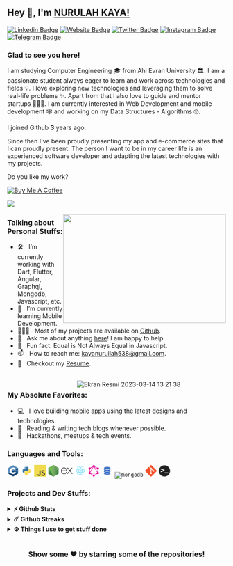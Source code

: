 ## Hey 👋, I'm [NURULAH KAYA!](https://github.com/nurllhk/)

[![Linkedin Badge](https://img.shields.io/badge/-LinkedIn-0e76a8?style=flat-square&logo=Linkedin&logoColor=white)](https://www.linkedin.com/in/nurulah-kaya-10a88320a/)
[![Website Badge](https://img.shields.io/badge/Website-3b5998?style=flat-square&logo=google-chrome&logoColor=white)](http://webdunyamda.com/)
[![Twitter Badge](https://img.shields.io/badge/-Twitter-00acee?style=flat-square&logo=Twitter&logoColor=white)](https://twitter.com/webdunyamda)
[![Instagram Badge](https://img.shields.io/badge/-Instagram-e4405f?style=flat-square&logo=Instagram&logoColor=white)](https://instagram.com/nurllh.k/)
[![Telegram Badge](https://img.shields.io/badge/-Telegram-0088cc?style=flat-square&logo=Telegram&logoColor=white)](https://t.me/nurllhk)

### Glad to see you here! &nbsp; 

I am studying Computer Engineering 🎓 from Ahi Evran University 🏛. I am a passionate student always eager to learn and work across technologies and fields 💡. I love exploring new technologies and leveraging them to solve real-life problems ✨. Apart from that I also love to guide and mentor startups 👨🏻‍💻. I am currently interested in Web Development and mobile development 🕸️ and working on my Data Structures - Algorithms 🤓.

I joined Github **3** years ago.

Since then I've been proudly presenting my app and e-commerce sites that I can proudly present. The person I want to be in my career life is an experienced software developer and adapting the latest technologies with my projects.

Do you like my work?


<a href="https://www.buymeacoffee.com/kayanurullU" target="_blank"><img src="https://cdn.buymeacoffee.com/buttons/v2/default-yellow.png" alt="Buy Me A Coffee" height="60px" width="217px" ></a>

[![](https://gitwar.herokuapp.com/badge?username=iampavangandhi&label=Gitwar%20Profile%20Score&style=for-the-badge&color=0088cc)](https://gitwar.herokuapp.com/)

<img align="right" height="250" width="375" alt="" src="https://raw.githubusercontent.com/iampavangandhi/iampavangandhi/master/gifs/coder.gif" />

### Talking about Personal Stuffs:

- 🛠 &nbsp; I’m currently working with Dart, Flutter, Angular, <br /> Graphql, Mongodb, Javascript, etc.
- 🚀 &nbsp; I’m currently learning Mobile Development.
- 👨🏻‍💻 &nbsp; Most of my projects are available on [Github](https://github.com/nurllhk).
- 💬 &nbsp; Ask me about anything [here](https://github.com/nurllhk)! I am happy to help.
- 👾 &nbsp; Fun fact: Equal is Not Always Equal in Javascript.
- 📫 &nbsp; How to reach me: kayanurullah538@gmail.com.
- 📝 &nbsp; Checkout my [Resume](https://github.com/nurllhk/nkcv/blob/main/NURULAH_KAYA.pdf).

</br>


<a href='github.com/nurllhk'>
<img width="343" align='right' alt="Ekran Resmi 2023-03-14 13 21 38" src="https://user-images.githubusercontent.com/79688257/224970855-0288d1a7-85f7-49a2-9962-41990ffd1047.png">
</a>

### My Absolute Favorites:

- 💻 &nbsp; I love building mobile apps using the latest designs and technologies.
- 📰 &nbsp; Reading & writing tech blogs whenever possible.
- 🍕 &nbsp; Hackathons, meetups & tech events.

### Languages and Tools:

<code><img height="27" src="https://raw.githubusercontent.com/github/explore/80688e429a7d4ef2fca1e82350fe8e3517d3494d/topics/cpp/cpp.png" alt="cpp"></code>
<code><img height="27" src="https://raw.githubusercontent.com/github/explore/80688e429a7d4ef2fca1e82350fe8e3517d3494d/topics/python/python.png" alt="python"></code>
<code><img height="27" src="https://raw.githubusercontent.com/github/explore/80688e429a7d4ef2fca1e82350fe8e3517d3494d/topics/javascript/javascript.png" alt="javascript"></code>
<code><img height="27" src="https://raw.githubusercontent.com/github/explore/80688e429a7d4ef2fca1e82350fe8e3517d3494d/topics/nodejs/nodejs.png" alt="nodejs"></code>
<code><img height="27" src="https://raw.githubusercontent.com/devicons/devicon/master/icons/express/express-original.svg" alt="expressjs"></code>
<code><img height="27" src="https://raw.githubusercontent.com/github/explore/80688e429a7d4ef2fca1e82350fe8e3517d3494d/topics/react/react.png" alt="react"></code>
<code><img height="27" src="https://raw.githubusercontent.com/github/explore/80688e429a7d4ef2fca1e82350fe8e3517d3494d/topics/graphql/graphql.png" alt="graphql"></code>
<code><img height="27" src="https://raw.githubusercontent.com/github/explore/80688e429a7d4ef2fca1e82350fe8e3517d3494d/topics/sql/sql.png" alt="sql"></code>
<code><img height="27" src="https://encrypted-tbn0.gstatic.com/images?q=tbn%3AANd9GcSTTzPAw-55ssm1Im594xYZ9eRQu2JylrkYLg&usqp=CAU" alt="mongodb"></code>
<code><img height="27" src="https://raw.githubusercontent.com/devicons/devicon/master/icons/git/git-original.svg" alt="git"></code>
<code><img height="27" src="https://raw.githubusercontent.com/github/explore/80688e429a7d4ef2fca1e82350fe8e3517d3494d/topics/terminal/terminal.png" alt="terminal"></code>

<!--
<code><img height="25" src="https://raw.githubusercontent.com/github/explore/80688e429a7d4ef2fca1e82350fe8e3517d3494d/topics/sass/sass.png" alt="sass"></code>
-->

### Projects and Dev Stuffs:

<details>	
  <summary><b>⚡ Github Stats</b></summary>

  <br />
  <img height="180em" src="https://github-readme-stats.vercel.app/api?username=nurllhk&show_icons=true&hide_border=true&&count_private=true&include_all_commits=true" />
 
	
</details>

<details>	
  <summary><b>☄️ Github Streaks</b></summary>

  <br />
  <img height="180em" src="https://github-readme-streak-stats.herokuapp.com/?user=nurllhk&hide_border=true" />
</details>


 
<details>	
  <br />
  <summary><b>⚙️ Things I use to get stuff done</b></summary>
  	<ul>
  	    <li><b>OS:</b> Mac </li>
	    <li><b>Laptop: </b> Macbook Air</li>
  	    <li><b>Browser: </b> Safari Web Browser</li>
	    <li><b>Terminal: </b> ZSH: Oh My Zsh (PowerLevel10k)</li>
	    <li><b>Code Editor:</b> VSCode - The best editor out there.</li>
	    <li><b>To Stay Updated:</b> Dev.to, Medium, Linkedin and Twitter.</li>
	    <br />
	⚛️ Checkout My VSCode Configrations <a href="https://gist.github.com/nurllhk/039b1dc5a7cdcb007ab3691814d53130">Here</a>.
	</ul>	
</details>

#

<div align="center">

### Show some ❤️ by starring some of the repositories!

</div>
